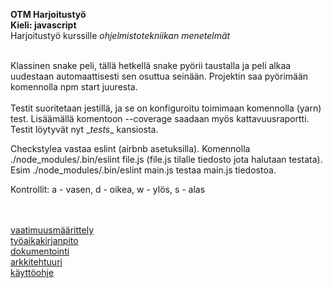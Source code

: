 **OTM Harjoitustyö** <br/>
**Kieli: javascript** <br/>
Harjoitustyö kurssille *ohjelmistotekniikan menetelmät* <br/> <br/>

Klassinen snake peli, tällä hetkellä snake pyörii taustalla ja peli alkaa uudestaan automaattisesti sen osuttua seinään. Projektin saa pyörimään komennolla npm start juuresta.
<br/><br/>
Testit suoritetaan jestillä, ja se on konfiguroitu toimimaan komennolla (yarn) test. Lisäämällä komentoon --coverage saadaan myös kattavuusraportti. Testit löytyvät nyt \__tests__ kansiosta.

Checkstylea vastaa eslint (airbnb asetuksilla). Komennolla ./node_modules/.bin/eslint file.js   (file.js tilalle tiedosto jota halutaan testata). Esim ./node_modules/.bin/eslint main.js testaa main.js tiedostoa.


                
Kontrollit: a - vasen,  d - oikea,  w - ylös,  s - alas
                
                 
<br/><br/>
[vaatimuusmäärittely](https://github.com/RamiBL/otm-harjoitustyo/blob/master/dokumentointi/vaatimusmaarittely.md) <br/>
[työaikakirjanpito](https://github.com/RamiBL/otm-harjoitustyo/blob/master/dokumentointi/tyoaikakirjanpito.md) <br>
[dokumentointi](https://github.com/RamiBL/otm-harjoitustyo/tree/master/dokumentointi) <br>
[arkkitehtuuri](https://github.com/RamiBL/otm-harjoitustyo/blob/master/dokumentointi/arkkitehtuuri.md) <br>
[käyttöohje](https://github.com/RamiBL/otm-harjoitustyo/blob/master/dokumentointi/kayttoohje.md)


